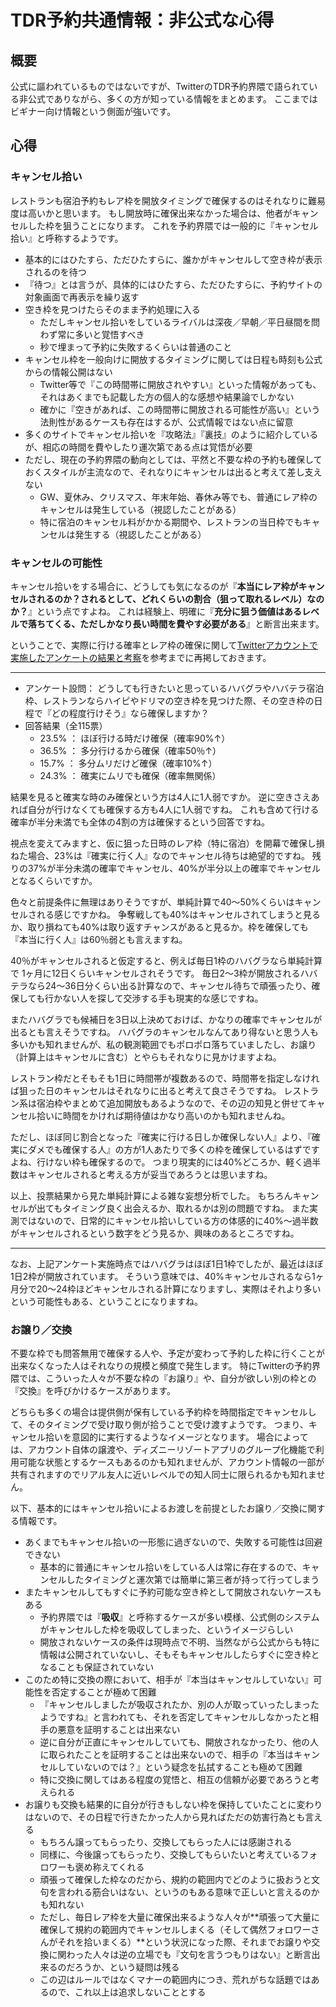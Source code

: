# TDR予約共通情報：非公式な心得

## 概要

公式に謳われているものではないですが、TwitterのTDR予約界隈で語られている非公式でありながら、多くの方が知っている情報をまとめます。
ここまではビギナー向け情報という側面が強いです。


## 心得

### キャンセル拾い
レストランも宿泊予約もレア枠を開放タイミングで確保するのはそれなりに難易度は高いかと思います。
もし開放時に確保出来なかった場合は、他者がキャンセルした枠を狙うことになります。
これを予約界隈では一般的に『キャンセル拾い』と呼称するようです。

* 基本的にはひたすら、ただひたすらに、誰かがキャンセルして空き枠が表示されるのを待つ
* 『待つ』とは言うが、具体的にはひたすら、ただひたすらに、予約サイトの対象画面で再表示を繰り返す
* 空き枠を見つけたらそのまま予約処理に入る
    * ただしキャンセル拾いをしているライバルは深夜／早朝／平日昼間を問わず常に多いと覚悟すべき
    * 秒で埋まって予約に失敗するくらいは普通のこと
* キャンセル枠を一般向けに開放するタイミングに関しては日程も時刻も公式からの情報公開はない
    * Twitter等で『この時間帯に開放されやすい』といった情報があっても、それはあくまでも記載した方の個人的な感想や結果論でしかない
    * 確かに『空きがあれば、この時間帯に開放される可能性が高い』という法則性があるケースも存在はするが、公式情報ではない点に留意
* 多くのサイトでキャンセル拾いを『攻略法』『裏技』のように紹介しているが、相応の時間を費やしたり運次第である点は覚悟が必要
* ただし、現在の予約界隈の動向としては、平然と不要な枠の予約も確保しておくスタイルが主流なので、それなりにキャンセルは出ると考えて差し支えない
    * GW、夏休み、クリスマス、年末年始、春休み等でも、普通にレア枠のキャンセルは発生している（視認したことがある）
    * 特に宿泊のキャンセル料がかかる期間や、レストランの当日枠でもキャンセルは発生する（視認したことがある）


### キャンセルの可能性

キャンセル拾いをする場合に、どうしても気になるのが『**本当にレア枠がキャンセルされるのか？されるとして、どれくらいの割合（狙って取れるレベル）なのか？**』という点ですよね。
これは経験上、明確に『**充分に狙う価値はあるレベルで落ちてくる、ただしかなり長い時間を費やす必要がある**』と断言出来ます。

ということで、実際に行ける確率とレア枠の確保に関して[Twitterアカウントで実施したアンケートの結果と考察](https://twitter.com/GsttnTwt/status/1517755369426018304)を参考までに再掲しておきます。

----

* アンケート設問： どうしても行きたいと思っているハバグラやハバテラ宿泊枠、レストランならハイピやドリマの空き枠を見つけた際、その空き枠の日程で『どの程度行けそう』なら確保しますか？
* 回答結果（全115票）
    * 23.5% ： ほぼ行ける時だけ確保（確率90%↑）
    * 36.5% ： 多分行けるから確保（確率50％↑）
    * 15.7% ： 多分ムリだけど確保（確率10%↑）
    * 24.3% ： 確実にムリでも確保（確率無関係）

結果を見ると確実な時のみ確保という方は4人に1人弱ですか。
逆に空きさえあれば自分が行けなくても確保する方も4人に1人弱ですね。
これも含めて行ける確率が半分未満でも全体の4割の方は確保するという回答ですね。

視点を変えてみますと、仮に狙った日時のレア枠（特に宿泊）を開幕で確保し損ねた場合、23%は『確実に行く人』なのでキャンセル待ちは絶望的ですね。
残りの37%が半分未満の確率でキャンセル、40%が半分以上の確率でキャンセルとなるくらいですか。

色々と前提条件に無理はありそうですが、単純計算で40～50%くらいはキャンセルされる感じですかね。
争奪戦しても40%はキャンセルされてしまうと見るか、取り損ねても40%は取り返すチャンスがあると見るか。枠を確保しても『本当に行く人』は60％弱とも言えますね。

40％がキャンセルされると仮定すると、例えば毎日1枠のハバグラなら単純計算で 1ヶ月に12日くらいキャンセルされそうです。
毎日2～3枠が開放されるハバテラなら24～36日分くらい出る計算なので、キャンセル待ちで頑張ったり、確保しても行かない人を探して交渉する手も現実的な感じですね。

またハバグラでも候補日を3日以上決めておけば、かなりの確率でキャンセルが出るとも言えそうですね。
ハバグラのキャンセルなんてあり得ないと思う人も多いかも知れませんが、私の観測範囲でもポロポロ落ちていましたし、お譲り（計算上はキャンセルに含む）とやらもそれなりに見かけますよね。

レストラン枠だとそもそも1日に時間帯が複数あるので、時間帯を指定しなければ狙った日のキャンセルはそれなりに出ると考えて良さそうですね。
レストラン系は宿泊枠やまとめて追加開放もあるようなので、その辺の知見と併せてキャンセル拾いに時間をかければ期待値はかなり高いのかも知れませんね。

ただし、ほぼ同じ割合となった『確実に行ける日しか確保しない人』より、『確実にダメでも確保する人』の方が1人あたりで多くの枠を確保しているはずですよね、行けない枠も確保するので。
つまり現実的には40%どころか、軽く過半数はキャンセルされると考える方が妥当であろうとは思いますね。

以上、投票結果から見た単純計算による雑な妄想分析でした。
もちろんキャンセルが出てもタイミング良く出会えるか、取れるかは別の問題ですね。
また実測ではないので、日常的にキャンセル拾いしている方の体感的に40%～過半数がキャンセルされるという数字をどう見るか、興味のあるところですね。

----

なお、上記アンケート実施時点ではハバグラはほぼ1日1枠でしたが、最近はほぼ1日2枠が開放されています。
そういう意味では、40%キャンセルされるなら1ヶ月分で20～24枠ほどキャンセルされる計算になりますし、実際はそれより多いという可能性もある、ということになりますね。


### お譲り／交換

不要な枠でも問答無用で確保する人や、予定が変わって予約した枠に行くことが出来なくなった人はそれなりの規模と頻度で発生します。
特にTwitterの予約界隈では、こういった人々が不要な枠の『お譲り』や、自分が欲しい別の枠との『交換』を呼びかけるケースがあります。

どちらも多くの場合は提供側が保有している予約枠を時間指定でキャンセルして、そのタイミングで受け取り側が拾うことで受け渡すようです。
つまり、キャンセル拾いを意図的に実行するようなイメージとなります。
場合によっては、アカウント自体の譲渡や、ディズニーリゾートアプリのグループ化機能で利用可能な状態とするケースもあるのかも知れませんが、アカウント情報の一部が共有されますのでリアル友人に近いレベルでの知人同士に限られるかも知れません。

以下、基本的にはキャンセル拾いによるお渡しを前提としたお譲り／交換に関する情報です。

* あくまでもキャンセル拾いの一形態に過ぎないので、失敗する可能性は回避できない
    * 基本的に普通にキャンセル拾いをしている人は常に存在するので、キャンセルしたタイミングと運次第では簡単に第三者が持って行ってしまう
* またキャンセルしてもすぐに予約可能な空き枠として開放されないケースもある
    * 予約界隈では『**吸収**』と呼称するケースが多い模様、公式側のシステムがキャンセルした枠を吸収してしまった、というイメージらしい
    * 開放されないケースの条件は現時点で不明、当然ながら公式からも特に情報は公開されていないし、そもそもキャンセルしたらすぐに空き枠となることも保証されていない
* このため特に交換の際において、相手が『本当はキャンセルしていない』可能性を否定することが極めて困難
    * 『キャンセルしましたが吸収されたか、別の人が取っていったしまったようですね』と言われても、それを否定してキャンセルしなかったと相手の悪意を証明することは出来ない
    * 逆に自分が正直にキャンセルしていても、開放されなかったり、他の人に取られたことを証明することは出来ないので、相手の『本当はキャンセルしていないのでは？』という疑念を払拭することも極めて困難
    * 特に交換に関してはある程度の覚悟と、相互の信頼が必要であろうと考えられる
* お譲りも交換も結果的に自分が行きもしない枠を保持していたことに変わりはないので、その日程で行きたかった人から見ればただの妨害行為とも言える
    * もちろん譲ってもらったり、交換してもらった人には感謝される
    * 同様に、今後譲ってもらったり、交換してもらいたいと考えているフォロワーも褒め称えてくれる
    * 頑張って確保した枠なのだから、規約の範囲内でどのように扱おうと文句を言われる筋合いはない、というのもある意味で正しいと言えるのかも知れない
    * ただし、毎日レア枠を大量に確保出来るような人々が**頑張って大量に確保して規約の範囲内でキャンセルしまくる（そして偶然フォロワーさんがそれを拾いまくる）**という状況になった際、それまでお譲りや交換に関わった人々は逆の立場でも『文句を言うつもりはない』と断言出来るのだろうか、という疑問は残る
    * この辺はルールではなくマナーの範囲内につき、荒れがちな話題ではあるので、これ以上は追求しないこととする
